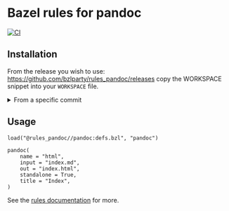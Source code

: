 # Bazel rules for pandoc

[![CI](https://github.com/bzlparty/rules_pandoc/actions/workflows/ci.yaml/badge.svg)](https://github.com/bzlparty/rules_pandoc/actions/workflows/ci.yaml)

## Installation

From the release you wish to use:
<https://github.com/bzlparty/rules_pandoc/releases>
copy the WORKSPACE snippet into your `WORKSPACE` file.

<details>

<summary>From a specific commit</summary>

To use a commit rather than a release, you can point at any SHA of the repo.

For example to use commit `abc123`:

1. Replace `url = "https://github.com/bzlparty/rules_pandoc/releases/download/v0.1.0/rules_pandoc-v0.1.0.tar.gz"` with a GitHub-provided source archive like `url = "https://github.com/bzlparty/rules_pandoc/archive/abc123.tar.gz"`
1. Replace `strip_prefix = "rules_pandoc-0.1.0"` with `strip_prefix = "rules_pandoc-abc123"`
1. Update the `sha256`. The easiest way to do this is to comment out the line, then Bazel will
   print a message with the correct value. Note that GitHub source archives don't have a strong
   guarantee on the sha256 stability, see
   <https://github.blog/2023-02-21-update-on-the-future-stability-of-source-code-archives-and-hashes/>

</details>

## Usage

```starlark
load("@rules_pandoc//pandoc:defs.bzl", "pandoc")

pandoc(
    name = "html",
    input = "index.md",
    out = "index.html",
    standalone = True,
    title = "Index",
)
```

See the [rules documentation](https://github.com/bzlparty/rules_pandoc/blob/main/docs/rules.md) for more.
